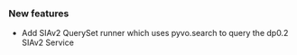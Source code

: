 <!-- Delete the sections that don't apply -->

### New features

- Add SIAv2 QuerySet runner which uses pyvo.search to query the dp0.2 SIAv2 Service
